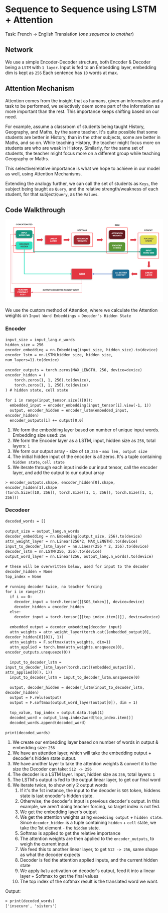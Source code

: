 # Sequence to Sequence using LSTM + Attention

Task: French -> English Translation (*one sequence to another*)

## Network 
We use a simple Encoder-Decoder structure, both Encoder & Decoder being a `LSTM` with `1 layer`.
Input is fed to an Embedding layer, embedding dim is kept as `256`
Each sentence has `10` words at max.

## Attention Mechanism

Attention comes from the insight that as humans, given an information and a task to be performed, we selectively deem some part of the information as more important than the rest.
This importance keeps shifting based on our need.

For example, assume a classroom of students being taught History, Geography, and Maths, by the same teacher.
It's quite possible that some students are better in History, than in the other subjects, some are better in Maths, and so on.
While teaching History, the teacher might focus more on students are who are weak in History.
Similarly, for the same set of students, the teacher might focus more on a different group while teaching Geography or Maths.

This selective/relative importance is what we hope to achieve in our model as well, using Attention Mechanisms.

Extending the analogy further, we can call the set of students as `Keys`, the subject being taught as `Query`, and the relative strength/weakness of each student, for that subject/`Query`, as the `Values`. 


## Code Walkthrough


![Attention Mechanism](attention.png "Attention Mechanism")

We use the custom method of Attention, where we calculate the Attention weights on `Input Word Embeddings` + `Decoder's Hidden State`

### Encoder

```
input_size = input_lang.n_words
hidden_size = 256
encoder_embedding = nn.Embedding(input_size, hidden_size).to(device)
encoder_lstm = nn.LSTM(hidden_size, hidden_size, num_layers=1).to(device)

encoder_outputs = torch.zeros(MAX_LENGTH, 256, device=device)
encoder_hidden = (
    torch.zeros(1, 1, 256).to(device),
    torch.zeros(1, 1, 256).to(device)
) # hidden state, cell state

for i in range(input_tensor.size()[0]):
  embedded_input = encoder_embedding(input_tensor[i].view(-1, 1))
  output, encoder_hidden = encoder_lstm(embedded_input, encoder_hidden)
  encoder_outputs[i] += output[0,0]
```

1. We form the embedding layer based on number of unique input words. Embedding size used: `256`
2. We form the Encoder layer as a LSTM, input, hidden size as `256`, total layers: `1`
3. We form our output array - size of `10,256` - `max len, output size`
4. The initial hidden input of the encoder is all zeros. It's a tuple containing `hidden state`, `cell state`
5. We iterate through each input inside our input tensor, call the encoder layer, and add the output to our output array

```
> encoder_outputs.shape, encoder_hidden[0].shape, encoder_hidden[1].shape
(torch.Size([10, 256]), torch.Size([1, 1, 256]), torch.Size([1, 1, 256]))
```

### Decodeer

```
decoded_words = []

output_size = output_lang.n_words
decoder_embedding = nn.Embedding(output_size, 256).to(device)
attn_weight_layer = nn.Linear(256*2, MAX_LENGTH).to(device)
input_to_decoder_lstm_layer = nn.Linear(256 * 2, 256).to(device)
decoder_lstm = nn.LSTM(256, 256).to(device)
output_word_layer = nn.Linear(256, output_lang.n_words).to(device)

# these will be overwritten below, used for input to the decoder
decoder_hidden = None
top_index = None

# running decoder twice, no teacher forcing
for i in range(2):
  if i == 0:
    decoder_input = torch.tensor([[SOS_token]], device=device)
    decoder_hidden = encoder_hidden
  else:
    decoder_input = torch.tensor([[top_index.item()]], device=device)

  embedded_output = decoder_embedding(decoder_input)
  attn_weights = attn_weight_layer(torch.cat((embedded_output[0], decoder_hidden[0][0]), 1))
  attn_weights = F.softmax(attn_weights, dim=1)
  attn_applied = torch.bmm(attn_weights.unsqueeze(0), encoder_outputs.unsqueeze(0))
  
  input_to_decoder_lstm = input_to_decoder_lstm_layer(torch.cat((embedded_output[0], attn_applied[0]), 1))
  input_to_decoder_lstm = input_to_decoder_lstm.unsqueeze(0)

  output, decoder_hidden = decoder_lstm(input_to_decoder_lstm, decoder_hidden)
  output = F.relu(output)
  output = F.softmax(output_word_layer(output[0]), dim = 1)

  top_value, top_index = output.data.topk(1)
  decoded_word = output_lang.index2word[top_index.item()]
  decoded_words.append(decoded_word)

print(decoded_words)
```

1. We create our embedding layer based on number of words in output & embedding size: `256`
2. We have an attention layer, which will take the embedding output + decoder's hidden state output.
3. We have another layer to take the attention weights & convert it to the size the Decoder can take: `512 -> 256`
4. The decoder is a LSTM layer. Input, hidden size as `256`, total layers: `1`
5. The LSTM's output is fed to the output linear layer, to get our final word
6. We iterate twice, to show only 2 output words
   1. If it's the 1st instance, the input to the decoder is `SOS` token, hiddens state is last encoder's hidden state.
   2. Otherwise, the decoder's input is previous decoder's output. In this example, we aren't doing teacher forcing, so target index is not fed.
   3. We get the embedding layer's output
   4. We get the attention weights using `embedding output` + `hidden state`. Since `decoder_hidden` is a tuple containing `hidden` + `cell` state, we take the 1st element - the `hidden` state.
   5. Softmax is applied to get the relative importance
   6. The attention weights are then applied to the `encoder_outputs`, to weigh the current input.
   7. We feed this to another linear layer, to get `512 -> 256`, same shape as what the decoder expects
   8. Decoder is fed the attention applied inputs, and the current hidden state
   9. We apply `Relu` activation on decoder's output, feed it into a linear layer + Softmax to get the final values
   10. The top index of the softmax result is the translated word we want.
   
Output:
```
> print(decoded_words)
['insecure', 'sisters']
```